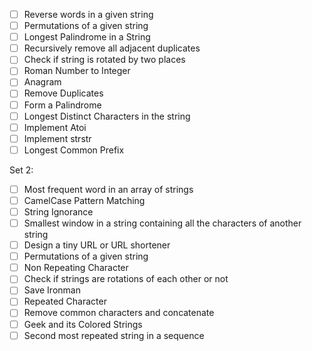 - [ ] Reverse words in a given string
- [ ] Permutations of a given string
- [ ] Longest Palindrome in a String
- [ ] Recursively remove all adjacent duplicates
- [ ] Check if string is rotated by two places
- [ ] Roman Number to Integer
- [ ] Anagram
- [ ] Remove Duplicates
- [ ] Form a Palindrome
- [ ] Longest Distinct Characters in the string
- [ ] Implement Atoi
- [ ] Implement strstr
- [ ] Longest Common Prefix

Set 2:
- [ ] Most frequent word in an array of strings
- [ ] CamelCase Pattern Matching
- [ ] String Ignorance
- [ ] Smallest window in a string containing all the characters of another string
- [ ] Design a tiny URL or URL shortener
- [ ] Permutations of a given string
- [ ] Non Repeating Character
- [ ] Check if strings are rotations of each other or not
- [ ] Save Ironman
- [ ] Repeated Character
- [ ] Remove common characters and concatenate
- [ ] Geek and its Colored Strings
- [ ] Second most repeated string in a sequence